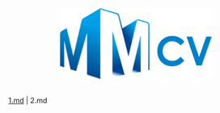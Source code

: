 <div align="center">
  <img src="https://raw.githubusercontent.com/open-mmlab/mmcv/master/docs/en/mmcv-logo.png" width="300"/>  
  <div>&nbsp;</div>
</div>

[1.md](1.md) | 2.md